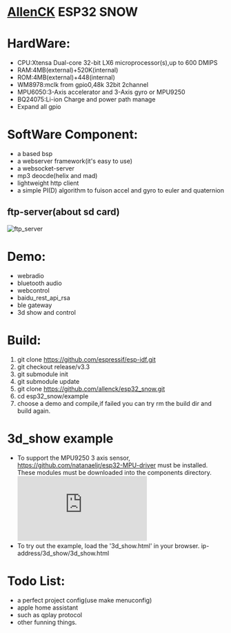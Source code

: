 [AllenCK](https://www.whyengineer.com) ESP32 SNOW
====

# HardWare:

* CPU:Xtensa Dual-core 32-bit LX6 microprocessor(s),up to 600 DMIPS
* RAM:4MB(external)+520K(internal)
* ROM:4MB(external)+448(internal)
* WM8978:mclk from gpio0,48k 32bit 2channel
* MPU6050:3-Axis accelerator and 3-Axis gyro or MPU9250
* BQ24075:Li-ion Charge and power path manage
* Expand all gpio 

# SoftWare Component:
* a based bsp 
* a webserver framework(it's easy to use)
* a websocket-server
* mp3 deocde(helix and mad)
* lightweight http client
* a simple PI(D) algorithm to fuison accel and gyro to euler and quaternion
## ftp-server(about sd card)
![ftp_server](https://img.whyengineer.com/data/ftp_test.png?imageView2/2/w/800/h/800/q/75|imageslim) 

# Demo:
* webradio
* bluetooth audio
* webcontrol
* baidu_rest_api_rsa
* ble gateway
* 3d show and control

# Build:
1. git clone https://github.com/espressif/esp-idf.git
2. git checkout release/v3.3
3. git submodule init
4. git submodule update
5. git clone https://github.com/allenck/esp32_snow.git
6. cd esp32_snow/example
7. choose a demo and compile,if failed you can try rm the build dir and build again.

# 3d_show example

* To support the MPU9250 3 axis sensor, https://github.com/natanaeljr/esp32-MPU-driver  must be installed. These modules must be downloaded into the components directory. ![MPU driver API](https://natanaeljr.github.io/esp32-MPU-driver/html/index.html)
* To try out the example, load the '3d_show.html' in your browser. ip-address/3d_show/3d_show.html


# Todo List:

* a perfect project config(use make menuconfig)
* apple home assistant
* such as qplay protocol
* other funning things.

